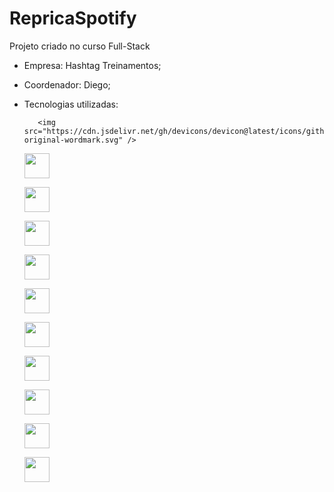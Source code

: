 ﻿# **RepricaSpotify**
 Projeto criado no curso Full-Stack
   - Empresa: Hashtag Treinamentos;
   - Coordenador: Diego;
   - Tecnologias utilizadas: 
            
            <img src="https://cdn.jsdelivr.net/gh/devicons/devicon@latest/icons/github/github-original-wordmark.svg" />
          
      <p><img loading="lazy" src="https://cdn.jsdelivr.net/gh/devicons/devicon@latest/icons/react/react-original-wordmark.svg" width="40" height="40"/></p>
      <p><img loading="lazy" src="https://cdn.jsdelivr.net/gh/devicons/devicon@latest/icons/nodejs/nodejs-plain-wordmark.svg"  width="40" height="40"/></p>
      <p><img loading="lazy" src="https://cdn.jsdelivr.net/gh/devicons/devicon@latest/icons/javascript/javascript-original.svg" width="40" height="40"/></p>
      <p><img loading="lazy" src="https://cdn.jsdelivr.net/gh/devicons/devicon@latest/icons/html5/html5-original-wordmark.svg" width="40" height="40"/></p>
      <p><img loading="lazy" src="https://cdn.jsdelivr.net/gh/devicons/devicon@latest/icons/css3/css3-original-wordmark.svg" width="40" height="40"/></p>
      <p><img loading="lazy" src="https://cdn.jsdelivr.net/gh/devicons/devicon@latest/icons/express/express-original.svg" width="40" height="40"/></p>
      <p><img loading="lazy" src="https://cdn.jsdelivr.net/gh/devicons/devicon@latest/icons/mongodb/mongodb-original-wordmark.svg" width="40" height="40"/></p>
      <p><img loading="lazy" src="https://cdn.jsdelivr.net/gh/devicons/devicon@latest/icons/vitejs/vitejs-original.svg" width="40" height="40"/></p>
      <p><img loading="lazy" src="https://cdn.jsdelivr.net/gh/devicons/devicon/icons/git/git-original.svg" width="40" height="40"/></p>
      <p><img loading="lazy" src="https://cdn.jsdelivr.net/gh/devicons/devicon@latest/icons/github/github-original-wordmark.svg" width="40" height="40"/></p>
